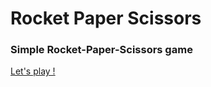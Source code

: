 # Rocket Paper Scissors

### Simple Rocket-Paper-Scissors game 

<a  href="https://chel911.github.io/RPS/" >  Let's play !  </a>
